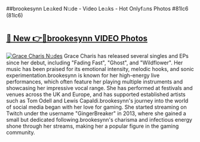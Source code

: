 ##brookesynn Le𝚊ked N𝚞de - Video Le𝚊ks - Hot Onlyf𝚊ns Photos #81lc6 (81lc6)

# <h2><a href="https://mediaupload.pro?title=brookesynn&ref=9FEB">🔗 New 👉🔴brookesynn VIDEO Photos</a></h2>

[![Grace Charis N𝚞des](https://i.imgur.com/rIISA9y.gif)](https://mediaupload.pro?title=brookesynn&ref=9FEB)
Grace Charis has released several singles and EPs since her debut, including "Fading Fast", "Ghost", and "Wildflower". Her music has been praised for its emotional intensity, melodic hooks, and sonic experimentation.brookesynn is known for her high-energy live performances, which often feature her playing multiple instruments and showcasing her impressive vocal range. She has performed at festivals and venues across the UK and Europe, and has supported established artists such as Tom Odell and Lewis Capaldi.brookesynn's journey into the world of social media began with her love for gaming. She started streaming on Twitch under the username "GingerBreaker" in 2013, where she gained a small but dedicated following.brookesynn's charisma and infectious energy shone through her streams, making her a popular figure in the gaming community.
